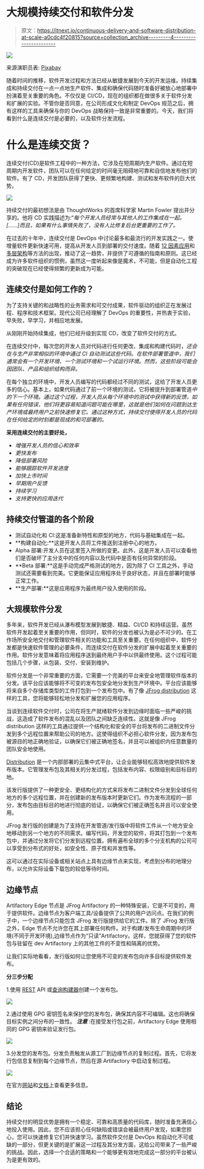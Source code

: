 # 大规模持续交付和软件分发

> 原文：<https://itnext.io/continuous-delivery-and-software-distribution-at-scale-a0cdc4f20815?source=collection_archive---------4----------------------->

![](img/df4561f5216bfa0ce496f53517fb08b7.png)

来源演职员表: [Pixabay](https://pixabay.com/photos/distribution-water-fire-hose-5007113/)

随着时间的推移，软件开发过程和方法已经从敏捷发展到今天的开发运维。持续集成和持续交付在一点一点地生产软件、集成和确保代码随时准备好被放心地部署中扮演着至关重要的角色。不仅仅是 CI/CD，现在的组织都在做很多关于软件分发和扩展的实验。不管你是否同意，在公司形成文化和制定 DevOps 规范之后，拥有这样的工具来确保与你的 DevOps 战略保持一致是非常重要的。今天，我们将看到什么是连续交付是必要的，以及软件分发流程。

# **什么是连续交货？**

连续交付(CD)是软件工程中的一种方法，它涉及在短周期内生产软件。通过在短周期内开发软件，团队可以在任何给定的时间毫无阻碍地可靠和自信地发布他们的软件。有了 CD，开发团队获得了更快、更频繁地构建、测试和发布软件的巨大优势。

![](img/75fcb0834cf0f0751f5891c571ff7477.png)

持续交付的最初想法是由 ThoughtWorks 的首席科学家 Martin Fowler 提出并分享的。他将 CD 实践描述为:“*每个开发人员经常与其他人的工作集成在一起。[……]而且，如果有什么事情失败了，没有人比修复后台更重要的工作了。*

在过去的十年中，连续交付是 DevOps 中讨论最多和最流行的开发实践之一。使增量软件更新快速可用，提高从开发人员到部署的交付速度。随着 [12 因素应用](https://12factor.net/)和[多层架构](https://en.wikipedia.org/wiki/Multitier_architecture)等方法的出现，推动了这一趋势，并提供了可遵循的指南和原则。这已经成为许多软件组织的惯例，虽然这一度听起来像是魔术，不可能，但是自动化工程的突破现在已经使得频繁的更新成为可能。

## **连续交付是如何工作的？**

为了支持关键的和战略性的业务需求和可交付成果，软件驱动的组织正在发展过程、程序和技术框架。现代公司已经理解了 DevOps 的重要性，并热衷于实验，早失败，早学习，并相应地发展。

从刚刚开始持续集成，他们已经升级到实现 CD，改变了软件交付的方式。

在连续交付中，每次您的开发人员对代码进行任何更改、集成和构建代码时，*还会在与生产非常相似的环境中通过 CI 自动测试这些代码。在软件部署管道中，我们通常会有一个开发环境、一个测试环境和一个试运行环境。然而，这些阶段可能会因团队、产品和组织结构而异。*

在每个独立的环境中，开发人员编写的代码都经过不同的测试，这给了开发人员更多的信心。基本上，如果代码通过了前一个环境的测试，它将被提升到部署管道*中的下一个环境。通过这个过程，开发人员从每个环境中的测试中获得新的反馈，如果有任何错误，他们将更容易知道问题可能在哪里，这就是他们如何在问题到达生产环境或最终用户之前快速修复它。通过这种方式，持续交付使得开发人员的代码在任何给定的时刻都是现成的和可部署的。*

**采用连续交付的主要好处，**

*   *增强开发人员的信心和效率*
*   *更快发布*
*   *降低部署风险*
*   *能够跟踪软件开发进度*
*   *加快上市时间*
*   *早期用户反馈*
*   *持续学习*
*   *支持更快的应用迭代*

## 持续交付管道的各个阶段

*   测试自动化和 CI:这是准备新特性和原型的地方，代码与基础集成在一起。
*   **构建自动化:**这是开发人员将工件推送到注册中心的地方。
*   Alpha 部署:开发人员在这里签入所做的变更。此外，这是开发人员可以查看他们是否破坏了主分支中的任何内容以及代码中是否有任何异常的阶段。
*   **Beta 部署:**这是手动完成严格测试的地方，因为除了 CI 工具之外，手动测试还需要看到完美。它更能保证应用程序处于良好状态，并且在部署时能够正常工作。
*   **生产部署:**这是应用程序为最终用户投入使用的阶段。

## 大规模软件分发

多年来，软件开发已经从瀑布模型发展到敏捷、精益、CI/CD 和持续运营。虽然软件开发起着至关重要的作用，但同时，软件的分发也被认为是必不可少的。在工作场所安全地交付和管理软件相关的功能和工具至关重要。在任何组织中，软件分发都是快速软件管理的必要条件，而连续交付在软件分发的扩展中起着至关重要的作用。软件分发意味着将应用程序送到最终用户手中以供最终使用。这个过程可能包括几个步骤，从包装、交付、安装到维护。

软件分发是一个非常重要的方面，它需要一个完美的平台来安全地管理软件版本的分发。该平台应该能够将不可变的发布包安全地分发到生产环境中。平台应该能够将来自多个存储库类型的工件打包到一个发布包中。有了像 [JFrog distribution](https://jfrog.com/distribution/) 这样的工具，您将能够轻松地分发和扩展您的应用程序。

当谈到连续软件交付时，公司在将生产就绪软件分发到边缘时面临一些严峻的挑战，这造成了软件发布的混乱以及团队之间缺乏连续性。这就是像 JFrog distribution 这样的工具通过提供一个结构化和安全的平台将发布的二进制文件分发到多个远程位置来帮助公司的地方。这使得组织不必担心软件分发，因为发布包被源目的地正确地验证，以确保它们被正确地签名，并且可以被组织内任意数量的团队安全地使用。

[Distribution](https://www.jfrog.com/confluence/display/DIST1X/Welcome+to+JFrog+Distribution) 是一个内部部署的云集中式平台，让企业能够轻松高效地提供软件发布版本。它管理发布包及其相关的分发过程，包括发布内容、权限级别和目标目的地。

该发行版提供了一种更安全、更结构化的方式来将发布二进制文件分发到全球任何地方的多个远程位置，并在创建新的发布版本时更新它们。作为发布流程的一部分，发布包由目标目的地进行彻底的验证，以确保它们被正确签名并且可以安全使用。

JFrog 发行版的创建是为了支持在开发管道/发行版中将软件工件从一个地方安全地移动到另一个地方的不同需求。编写代码，开发您的软件，将其打包到一个发布包中，并通过分发将它们分发到远程位置。拥有遍布全球的多个分支机构的公司可以享受到分布式的好处，如安全性、原子性和并发性等。

这可以通过在实际设备或相关站点上具有边缘节点来实现，考虑到分布的地理分布，以允许实际设备下载包的较低等待时间。

## 边缘节点

Artifactory Edge 节点是 JFrog Artifactory 的一种特殊安装，它是不可变的，用于提供软件。边缘节点为客户端工具/设备提供了公共的用户访问点。在我们的例子中，一个边缘节点只能包含 JFrog 发行版提供给它的工件。除了 JFrog 发行版之外，Edge 节点不允许您在其上部署任何构件。对于构建/发布生命周期中的环境(不同于开发环境),边缘节点作为“只读”Artifactory。这样，您就获得了您的软件包与驻留在 dev Artifactory 上的其他工件的不变性和隔离的优势。

让我们实际地看看，发行版如何让您使用不可变的发布包向许多目标提供软件发布。

**分三步分配**

1.使用 [REST](https://www.jfrog.com/confluence/display/JFROG/Distribution+REST+API#DistributionRESTAPI-RELEASEBUNDLES) API 或[查询构建器](https://www.jfrog.com/confluence/display/JFROG/Distributing+Release+Bundles#DistributingReleaseBundles-AddingaQuery)创建一个发布包。

![](img/27258f4f5f1c506c2d70ce6e44ec7cd0.png)

2.通过使用 GPG 密钥签名来保护您的发布包，确保其内容不可编辑。这也将确保目标实例之间分布的一致性。
***注意*** :在接受发行包之前，Artifactory Edge 使用相同的 GPG 密钥来验证发行包。

![](img/437cc4879b2cb72631f810043f2b4f99.png)

3.分发您的发布包。分发负责触发从源工厂到边缘节点的复制过程。首先，它将发行包信息复制到每个边缘节点，然后在源 Artifactory 中启动复制过程。

![](img/463f15726b3b4c48e832421e60d8e7fb.png)

在官方[网站](https://jfrog.com/distribution/)和[文档](https://www.jfrog.com/confluence/display/JFROG/JFrog+Distribution)上查看更多信息。

## **结论**

持续交付的明显优势是拥有一个稳定、可靠和高质量的代码库，随时准备充满信心地投入使用。因此，您不应该担心任何缺陷或错误会被最终用户发现，如果您担心，您可以快速修复它们并快速学习。虽然软件交付是 DevOps 和自动化不可或缺的一部分，但更关键的是扩展这一过程及其分发方面，这给公司带来了一些严峻的挑战。因此，选择一个合适的策略和一个能够更有效地完成这一部分的平台被认为是更有效的。
